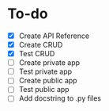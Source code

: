 # To-do

- [x] Create API Reference
- [x] Create CRUD
- [x] Test CRUD
- [ ] Create private app
- [ ] Test private app
- [ ] Create public app
- [ ] Test public app
- [ ] Add docstring to .py files
